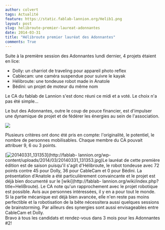 ```yaml
---
author: colvert
tags: Actualité
feature: https://static.fablab-lannion.org/Helib1.png
layout: post
slug: helibroute-premier-laureat-adonnantes
date: 2014-03-31
title: "Hélibroute premier lauréat des Adonnantes"
comments: True
---
```

Suite à la première session des Adonnantes lundi dernier, 4 projets étaient en
lice:

  * Dolly: un charriot de traveling pour appareil photo reflex
  * Cablecam: une caméra suspendue pour suivre le kayak
  * Hélibroute: une tondeuse robot made in Anatole
  * Bédini: un projet de moteur du même nom

Le CA du fablab de Lannion s'est donc réuni ce midi et a voté. Le choix n'a
pas été simple…

Le but des Adonnantes, outre le coup de pouce financier, est d'impulser une
dynamique de projet et de fédérer les énergies au sein de l'association.

![](https://pbs.twimg.com/media/BjfleY2IgAAVG_S.jpg:large)

Plusieurs critères ont donc été pris en compte: l'originalité, le potentiel,
le nombre de personnes mobilisables. Chaque membre du CA pouvait attribuer 9,
6 ou 3 points.

[![20140331_131353](https://static.fablab-lannion.org/20140331_131353-1024x768.jpg)](http://fablab-
lannion.org/wp-content/uploads/2014/03/20140331_131353.jpg)Le lauréat de cette
première édition est de saison puisqu'il s'agit d'Hélibroute, le robot
tondeuse avec 72 points contre 45 pour Dolly, 36 pour CableCam et 0 pour
Bédini. La présentation d'Anatole a été particulièrement convaincante et le
projet est déjà bien documenté sur le [wiki](http://fablab-
lannion.org/wiki/index.php?title=HeliBroute). Le CA note qu'un rapprochement
avec le projet robotique est possible. Avis aux personnes intéressées, il y en
a pour tout le monde. Si la partie mécanique est déjà bien avancée, elle n'en
reste pas moins perfectible et la robotisation de la bête nécessitera aussi
quelques sessions de brainstorming. Par ailleurs des synergies sont aussi
envisageables entre CableCam et Dolly.  
Bravo à tous les candidats et rendez-vous dans 3 mois pour les Adonnantes #2!


